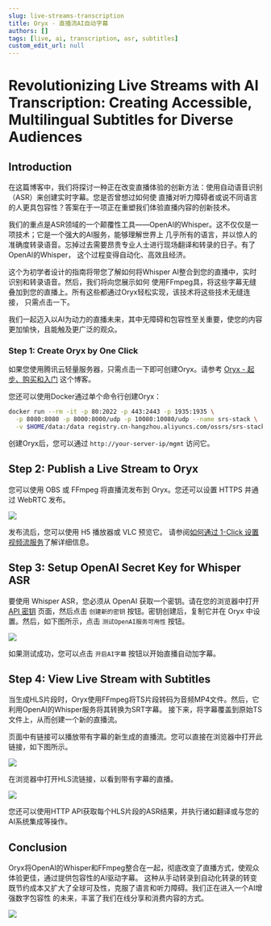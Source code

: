 ```yaml
---
slug: live-streams-transcription
title: Oryx - 直播流AI自动字幕
authors: []
tags: [live, ai, transcription, asr, subtitles]
custom_edit_url: null
---
```


# Revolutionizing Live Streams with AI Transcription: Creating Accessible, Multilingual Subtitles for Diverse Audiences

## Introduction

在这篇博客中，我们将探讨一种正在改变直播体验的创新方法：使用自动语音识别（ASR）来创建实时字幕。您是否曾想过如何使
直播对听力障碍者或说不同语言的人更具包容性？答案在于一项正在重塑我们体验直播内容的创新技术。

<!--truncate-->

我们的重点是ASR领域的一个颠覆性工具——OpenAI的Whisper。这不仅仅是一项技术；它是一个强大的AI服务，能够理解世界上
几乎所有的语言，并以惊人的准确度转录语音。忘掉过去需要昂贵专业人士进行现场翻译和转录的日子。有了OpenAI的Whisper，
这个过程变得自动化、高效且经济。

这个为初学者设计的指南将带您了解如何将Whisper AI整合到您的直播中，实时识别和转录语音。然后，我们将向您展示如何
使用FFmpeg具，将这些字幕无缝叠加到您的直播上。所有这些都通过Oryx轻松实现，该技术将这些技术无缝连接，
只需点击一下。

我们一起迈入以AI为动力的直播未来，其中无障碍和包容性至关重要，使您的内容更加愉快，且能触及更广泛的观众。

### Step 1: Create Oryx by One Click

如果您使用腾讯云轻量服务器，只需点击一下即可创建Oryx。请参考 [Oryx - 起步、购买和入门](./2022-04-09-SRS-Stack-Tutorial.md) 这个博客。

您还可以使用Docker通过单个命令行创建Oryx：

```bash
docker run --rm -it -p 80:2022 -p 443:2443 -p 1935:1935 \
  -p 8080:8080 -p 8000:8000/udp -p 10080:10080/udp --name srs-stack \
  -v $HOME/data:/data registry.cn-hangzhou.aliyuncs.com/ossrs/srs-stack:5
```

创建Oryx后，您可以通过 `http://your-server-ip/mgmt` 访问它。

## Step 2: Publish a Live Stream to Oryx

您可以使用 OBS 或 FFmpeg 将直播流发布到 Oryx。您还可以设置 HTTPS 并通过 WebRTC 发布。

![](/img/blog-2023-11-28-02.png)

发布流后，您可以使用 H5 播放器或 VLC 预览它。
请参阅[如何通过 1-Click 设置视频流服务](./2022-04-09-SRS-Stack-Tutorial.md)了解详细信息。

## Step 3: Setup OpenAI Secret Key for Whisper ASR

要使用 Whisper ASR，您必须从 OpenAI 获取一个密钥。请在您的浏览器中打开 [API 密钥](https://platform.openai.com/api-keys) 
页面，然后点击 `创建新的密钥` 按钮。密钥创建后，复制它并在 Oryx 中设置。然后，如下图所示，点击 `测试OpenAI服务可用性` 
按钮。

![](/img/blog-2023-11-28-04.png)

如果测试成功，您可以点击 `开启AI字幕` 按钮以开始直播自动加字幕。

## Step 4: View Live Stream with Subtitles

当生成HLS片段时，Oryx使用FFmpeg将TS片段转码为音频MP4文件。然后，它利用OpenAI的Whisper服务将其转换为SRT字幕。
接下来，将字幕覆盖到原始TS文件上，从而创建一个新的直播流。

页面中有链接可以播放带有字幕的新生成的直播流。您可以直接在浏览器中打开此链接，如下图所示。

![](/img/blog-2023-11-28-06.png)

在浏览器中打开HLS流链接，以看到带有字幕的直播。

![](/img/blog-2023-11-28-07.png)

您还可以使用HTTP API获取每个HLS片段的ASR结果，并执行诸如翻译或与您的AI系统集成等操作。

## Conclusion

Oryx将OpenAI的Whisper和FFmpeg整合在一起，彻底改变了直播方式，使观众体验更佳，通过提供包容性的AI驱动字幕。
这种从手动转录到自动化转录的转变既节约成本又扩大了全球可及性，克服了语言和听力障碍。我们正在进入一个AI增强数字包容性
的未来，丰富了我们在线分享和消费内容的方式。

![](https://ossrs.net/gif/v1/sls.gif?site=ossrs.net&path=/lts/blog-zh/23-11-28-SRS-Stack-Live-Streams-Transcription)
